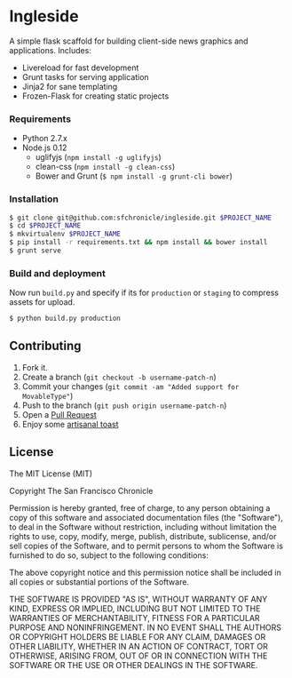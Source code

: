 # Ingleside
A simple flask scaffold for building client-side news graphics and applications. Includes:

- Livereload for fast development
- Grunt tasks for serving application
- Jinja2 for sane templating
- Frozen-Flask for creating static projects

### Requirements
- Python 2.7.x
- Node.js 0.12
  - uglifyjs (`npm install -g uglifyjs`)
  - clean-css (`npm install -g clean-css`)
  - Bower and Grunt (`$ npm install -g grunt-cli bower`)

### Installation
```bash
$ git clone git@github.com:sfchronicle/ingleside.git $PROJECT_NAME
$ cd $PROJECT_NAME
$ mkvirtualenv $PROJECT_NAME
$ pip install -r requirements.txt && npm install && bower install
$ grunt serve
```

### Build and deployment
Now run `build.py` and specify if its for `production` or `staging` to compress assets for upload.
```bash
$ python build.py production
```

## Contributing
1. Fork it.
2. Create a branch (`git checkout -b username-patch-n`)
3. Commit your changes (`git commit -am "Added support for MovableType"`)
4. Push to the branch (`git push origin username-patch-n`)
5. Open a [Pull Request](https://help.github.com/articles/creating-a-pull-request/)
6. Enjoy some [artisanal toast](https://www.eater.com/2014/5/30/6215971/artisanal-toast-is-taking-the-nation-by-storm)

## License
The MIT License (MIT)

Copyright The San Francisco Chronicle

Permission is hereby granted, free of charge, to any person obtaining a copy
of this software and associated documentation files (the "Software"), to deal
in the Software without restriction, including without limitation the rights
to use, copy, modify, merge, publish, distribute, sublicense, and/or sell
copies of the Software, and to permit persons to whom the Software is
furnished to do so, subject to the following conditions:

The above copyright notice and this permission notice shall be included in
all copies or substantial portions of the Software.

THE SOFTWARE IS PROVIDED "AS IS", WITHOUT WARRANTY OF ANY KIND, EXPRESS OR
IMPLIED, INCLUDING BUT NOT LIMITED TO THE WARRANTIES OF MERCHANTABILITY,
FITNESS FOR A PARTICULAR PURPOSE AND NONINFRINGEMENT. IN NO EVENT SHALL THE
AUTHORS OR COPYRIGHT HOLDERS BE LIABLE FOR ANY CLAIM, DAMAGES OR OTHER
LIABILITY, WHETHER IN AN ACTION OF CONTRACT, TORT OR OTHERWISE, ARISING FROM,
OUT OF OR IN CONNECTION WITH THE SOFTWARE OR THE USE OR OTHER DEALINGS IN
THE SOFTWARE.
